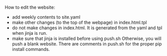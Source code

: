 How to edit the website:
- add weekly contents to site.yaml  
- make other changes (to the top of the webpage) in index.html.tpl  
- do not make changes in index.html. It is generated from the 
yaml and tpl when jinja is run.  
- make sure that jinja is installed before using push.sh
Otherwise, you will push a blank website. There are comments in push.sh 
for the proper pip install commands.
